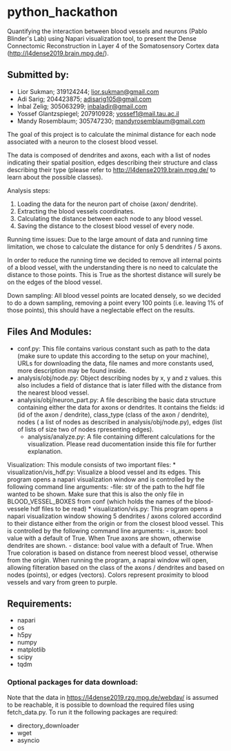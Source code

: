 # python_hackathon
Quantifying the interaction between blood vessels and neurons (Pablo Blinder's Lab)
using Napari visualization tool, to present the Dense Connectomic Reconstruction in Layer 4 of
the Somatosensory Cortex data (http://l4dense2019.brain.mpg.de/). 

## Submitted by:
- Lior Sukman; 319124244; lior.sukman@gmail.com
- Adi Sarig; 204423875; adisarig105@gmail.com
- Inbal Zelig; 305063299; inbaladir@gmail.com
- Yossef Glantzspiegel; 207910928; yossef1@mail.tau.ac.il
- Mandy Rosemblaum; 305747230; mandyrosemblaum@gmail.com

The goal of this project is to calculate the minimal distance for each node associated with a neuron to the closest
blood vessel.

The data is composed of dendrites and axons, each with a list of nodes indicating their spatial position, edges 
describing their structure and class describing their type (please refer to http://l4dense2019.brain.mpg.de/ to learn
about the possible classes).

Analysis steps:
1. Loading the data for the neuron part of choise (axon/ dendrite).
2. Extracting the blood vessels coordinates.
2. Calculating the distance between each node to any blood vessel.
3. Saving the distance to the closest blood vessel of every node.

Running time issues:
Due to the large amount of data and running time limitation,
we chose to calculate the distance for only 5 dendrites / 5 axons. 

In order to reduce the running time we decided to remove all internal points of a blood vessel, with the understanding
there is no need to calculate the distance to those points. This is True as the shortest distance will surely be on the
edges of the blood vessel.

Down sampling: 
All blood vessel points are located densely, so we decided to do a down sampling, removing a point every 100 points 
(i.e. leaving 1% of those points), this should have a neglectable effect on the results.

## Files And Modules:
* conf.py: This file contains various constant such as path to the data (make sure to update this according to the 
    setup on your machine), URLs for downloading the data, file names and more constants used, more description may
    be found inside.
* analysis/obj/node.py: Object describing nodes by x, y and z values. this also includes a field of distance that is
    later filled with the distance from the nearest blood vessel.
* analysis/obj/neuron_part.py: A file describing the basic data structure containing either the data for axons or 
    dendrites. It contains the fields: id (id of the axon / dendrite), class_type (class of the axon / dendrite),
    nodes ( a list of nodes as described in analysis/obj/node.py), edges (list of lists of size two of nodes
    rpresenting edges).
    * analysis/analyze.py: A file containing different calculations for the visualization. Please read ducomentation
        inside this file for further explanation.

Visualization:
This module consists of two important files:
    * visualization/vis_hdf.py: Visualize a blood vessel and its edges. This program opens a napari visualization window
        and is controlled by the following command line arguments:
        -file: str of the path to the hdf file wanted to be shown. Make sure that this is also the only file in 
        BLOOD_VESSEL_BOXES from conf (which holds the names of the blood-vessele hdf files to be read)
    * visualization/vis.py: This program opens a napari visualization window showing 5 dendrites / axons colored 
        accordind to their distance either from the origin or from the closest blood vessel. This is controlled by the
        following command line arguments:
        - is_axon: bool value with a default of True. When True axons are shown, otherwise dendrites are shown.
        - distance: bool value with a default of True. When True coloration is based on distance from neerest blood
            vessel, otherwise from the origin.
        When running the program, a naprai window will open, allowing filteration based on the class of the axons / 
        dendrites and based on nodes (points), or edges (vectors).
        Colors represent proximity to blood vessels and vary from green to purple.



## Requirements:
- napari
- os
- h5py
- numpy 
- matplotlib
- scipy
- tqdm 

### Optional packages for data download:
Note that the data in https://l4dense2019.rzg.mpg.de/webdav/ is assumed to be reachable, it is possible to download the
required files using fetch_data.py. To run it the following packages are required:
- directory_downloader 
- wget
- asyncio
